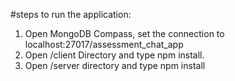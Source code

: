#steps to run the application:

1. Open MongoDB Compass, set the connection to localhost:27017/assessment_chat_app
2. Open /client Directory and type npm install.
3. Open /server directory and type npm install
